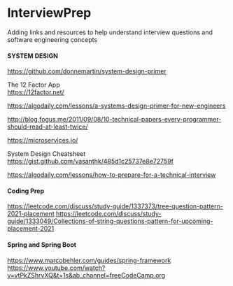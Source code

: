 # InterviewPrep


Adding links and resources to help understand interview questions and software engineering concepts


<h4>SYSTEM DESIGN</h4>

https://github.com/donnemartin/system-design-primer

The 12 Factor App</br>
https://12factor.net/

https://algodaily.com/lessons/a-systems-design-primer-for-new-engineers

http://blog.fogus.me/2011/09/08/10-technical-papers-every-programmer-should-read-at-least-twice/

https://microservices.io/

System Design Cheatsheet</br>
https://gist.github.com/vasanthk/485d1c25737e8e72759f

https://algodaily.com/lessons/how-to-prepare-for-a-technical-interview



<h4>Coding Prep</h4>

https://leetcode.com/discuss/study-guide/1337373/tree-question-pattern-2021-placement
https://leetcode.com/discuss/study-guide/1333049/Collections-of-string-questions-pattern-for-upcoming-placement-2021


<h4>Spring and Spring Boot</h4>

https://www.marcobehler.com/guides/spring-framework
https://www.youtube.com/watch?v=vtPkZShrvXQ&t=1s&ab_channel=freeCodeCamp.org
